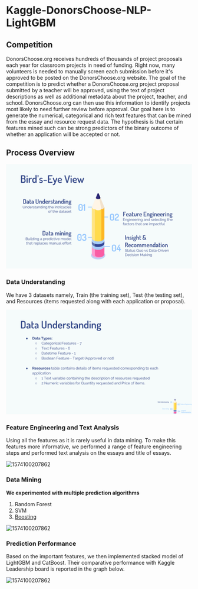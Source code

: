
# Kaggle-DonorsChoose-NLP-LightGBM

## Competition

DonorsChoose.org receives hundreds of thousands of project proposals each year for classroom projects in need of funding. Right now, many volunteers is needed to manually screen each submission before it's approved to be posted on the DonorsChoose.org website.
The goal of the competition is to predict whether a DonorsChoose.org project proposal submitted by a teacher will be approved, using the text of project descriptions as well as additional metadata about the project, teacher, and school. DonorsChoose.org can then use this information to identify projects most likely to need further review before approval.
Our goal here is to generate the numerical, categorical and rich text features that can be mined from the essay and resource request data. The hypothesis is that certain features mined such can be strong predictors of the binary outcome of whether an application will be accepted or not.

## Process Overview

![1574100207862](https://github.com/guptapiyush340/Kaggle-DonorsChoose-NLP-LightGBM/blob/master/1.png)

### Data Understanding

We have 3 datasets namely, Train (the training set), Test (the testing set), and Resources (items requested along with each application or proposal).

![1574100207862](https://github.com/guptapiyush340/Kaggle-DonorsChoose-NLP-LightGBM/blob/master/2.png)

### Feature Engineering and Text Analysis

Using all the features as it is rarely useful in data mining. To make this features more informative, we performed a range of feature engineering steps and performed text analysis on the essays and title of essays.

![1574100207862](![1574100207862](https://github.com/guptapiyush340/Kaggle-DonorsChoose-NLP-LightGBM/blob/master/3.png))

### Data Mining

**We experimented with multiple prediction algorithms**

1. Random Forest
2. SVM
3. [Boosting](https://github.com/guptapiyush340/Kaggle-DonorsChoose-NLP-LightGBM/blob/master/PredictiveDonorsCollated.ipynb)


![1574100207862](![1574100207862](https://github.com/guptapiyush340/Kaggle-DonorsChoose-NLP-LightGBM/blob/master/4.png))


### Prediction Performance

Based on the important features, we then implemented stacked model of LightGBM and CatBoost. Their comparative performance with Kaggle Leadership board is reported in the graph below.

![1574100207862](![1574100207862](https://github.com/guptapiyush340/Kaggle-DonorsChoose-NLP-LightGBM/blob/master/5.png))
